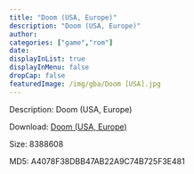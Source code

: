 ```yaml
---
title: "Doom (USA, Europe)"
description: "Doom (USA, Europe)"
author: 
categories: ["game","rom"]
date: 
displayInList: true
displayInMenu: false
dropCap: false
featuredImage: /img/gba/Doom [USA].jpg
---
```


Description: Doom (USA, Europe)

Download: <a style="text-decoration:underline;" href="https://mega.nz/#!SXZySKqY!KvUrMqVNDMh_DT7IEsdr5QtKfVqnpbaB8s45L8lZ5_8" target = "_blank" rel = "nofollow" > Doom (USA, Europe)</a>

Size: 8388608

MD5: A4078F38DBB47AB22A9C74B725F3E481

